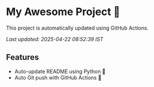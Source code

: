 # My Awesome Project 🚀

This project is automatically updated using GitHub Actions.

_Last updated: 2025-04-22 08:52:39 IST_

## Features
- Auto-update README using Python 🐍
- Auto Git push with GitHub Actions 🤖
